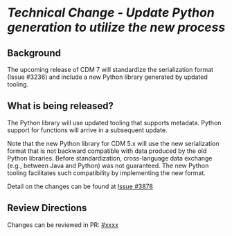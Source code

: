 # *Technical Change - Update Python generation to utilize the new process*

## Background

The upcoming release of CDM 7 will standardize the serialization format (Issue #3236) and include a new Python library generated by updated tooling.

## What is being released?

The Python library will use updated tooling that supports metadata.  Python support for functions will arrive in a subsequent update.

Note that the new Python library for CDM 5.x will use the new serialization format that is not backward compatible with data produced by the old Python libraries.  Before standardization, cross-language data exchange (e.g., between Java and Python) was not guaranteed. The new Python tooling facilitates such compatibility by implementing the new format.

Detail on the changes can be found at [Issue #3878](https://github.com/finos/common-domain-model/issues/3878)

## Review Directions

Changes can be reviewed in PR: [#xxxx](https://github.com/finos/common-domain-model/pull/xxxx)
